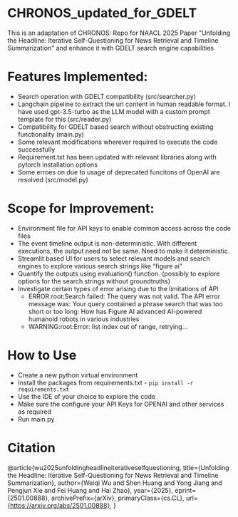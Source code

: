 # CHRONOS_updated_for_GDELT
This is an adaptation of CHRONOS: Repo for NAACL 2025 Paper "Unfolding the Headline: Iterative Self-Questioning for News Retrieval and Timeline Summarization" and enhance it with GDELT search engine capabilities


# Features Implemented:
* Search operation with GDELT compatibility (src/searcher.py)
* Langchain pipeline to extract the url content in human readable format. I have used gpt-3.5-turbo as the LLM model with a custom prompt template for this (src/reader.py)
* Compatibility for GDELT based search without obstructing existing functionality (main.py)
* Some relevant modifications wherever required to execute the code successfully
* Requirement.txt has been updated with relevant libraries along with pytorch installation options
* Some erroes on due to usage of deprecated funcitons of OpenAI are resolved (src/model.py) 


# Scope for Improvement:
* Environment file for API keys to enable common access across the code files
* The event timeline output is non-deterministic. With different executions, the output need not be same. Need to make it deterministic.
* Streamlit based UI for users to select relevant models and search engines to explore various search strings like “figure ai”
* Quantify the outputs using evaluation() function. (possibly to explore options for the search strings without groundtruths)
* Investigate certain types of error arising due to the limitations of API
  * ERROR:root:Search failed: The query was not valid. The API error message was: Your query contained a phrase search that was too short or too long: How has Figure AI advanced AI-powered humanoid robots in various industries
  * WARNING:root:Error: list index out of range, retrying...
 
# How to Use
* Create a new python virtual environment
* Install the packages from requirements.txt - `pip install -r requirements.txt`
* Use the IDE of your choice to explore the code
* Make sure the configure your API Keys for OPENAI and other services as required
* Run main.py

# Citation
@article{wu2025unfoldingheadlineiterativeselfquestioning,
      title={Unfolding the Headline: Iterative Self-Questioning for News Retrieval and Timeline Summarization}, 
      author={Weiqi Wu and Shen Huang and Yong Jiang and Pengjun Xie and Fei Huang and Hai Zhao},
      year={2025},
      eprint={2501.00888},
      archivePrefix={arXiv},
      primaryClass={cs.CL},
      url={https://arxiv.org/abs/2501.00888}, 
}

